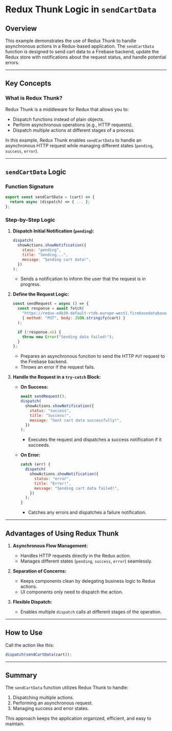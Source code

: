 
# Redux Thunk Logic in `sendCartData`

## Overview

This example demonstrates the use of Redux Thunk to handle asynchronous actions in a Redux-based application. The `sendCartData` function is designed to send cart data to a Firebase backend, update the Redux store with notifications about the request status, and handle potential errors.

---

## Key Concepts

### What is Redux Thunk?
Redux Thunk is a middleware for Redux that allows you to:
- Dispatch functions instead of plain objects.
- Perform asynchronous operations (e.g., HTTP requests).
- Dispatch multiple actions at different stages of a process.

In this example, Redux Thunk enables `sendCartData` to handle an asynchronous HTTP request while managing different states (`pending`, `success`, `error`).

---

## `sendCartData` Logic

### Function Signature
```javascript
export const sendCartData = (cart) => {
  return async (dispatch) => { ... };
};
```

### Step-by-Step Logic

1. **Dispatch Initial Notification (`pending`):**
   ```javascript
   dispatch(
     showActions.showNotification({
       staus: "pending",
       title: "Sending...",
       message: "Sending cart data!",
     })
   );
   ```
   - Sends a notification to inform the user that the request is in progress.

2. **Define the Request Logic:**
   ```javascript
   const sendRequest = async () => {
     const response = await fetch(
       "https://redux-e4b30-default-rtdb.europe-west1.firebasedatabase.app/car.json",
       { method: "PUT", body: JSON.stringify(cart) }
     );

     if (!response.ok) {
       throw new Error("Sending data failed!");
     }
   };
   ```
   - Prepares an asynchronous function to send the HTTP `PUT` request to the Firebase backend.
   - Throws an error if the request fails.

3. **Handle the Request in a `try-catch` Block:**
   - **On Success:**
     ```javascript
     await sendRequest();
     dispatch(
       showActions.showNotification({
         status: "success",
         title: "Success!",
         message: "Sent cart data successfully!",
       })
     );
     ```
     - Executes the request and dispatches a success notification if it succeeds.

   - **On Error:**
     ```javascript
     catch (err) {
       dispatch(
         showActions.showNotification({
           status: "error",
           title: "Error!",
           message: "Sending cart data failed!",
         })
       );
     }
     ```
     - Catches any errors and dispatches a failure notification.

---

## Advantages of Using Redux Thunk

1. **Asynchronous Flow Management:**
   - Handles HTTP requests directly in the Redux action.
   - Manages different states (`pending`, `success`, `error`) seamlessly.

2. **Separation of Concerns:**
   - Keeps components clean by delegating business logic to Redux actions.
   - UI components only need to dispatch the action.

3. **Flexible Dispatch:**
   - Enables multiple `dispatch` calls at different stages of the operation.

---

## How to Use
Call the action like this:
```javascript
dispatch(sendCartData(cart));
```

---

## Summary
The `sendCartData` function utilizes Redux Thunk to handle:
1. Dispatching multiple actions.
2. Performing an asynchronous request.
3. Managing success and error states.

This approach keeps the application organized, efficient, and easy to maintain.
